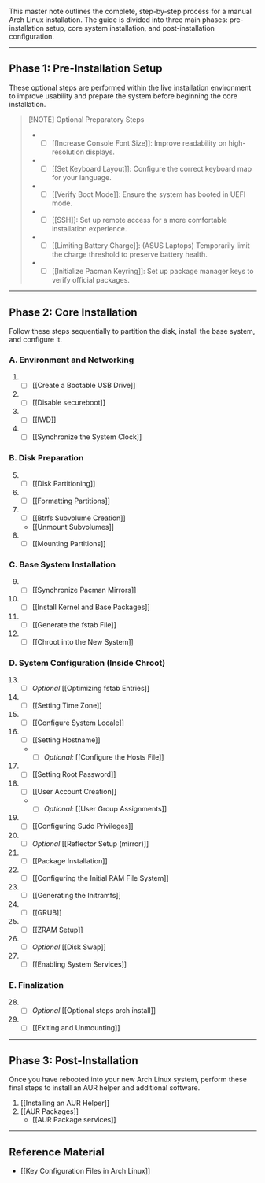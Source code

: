 
This master note outlines the complete, step-by-step process for a manual Arch Linux installation. The guide is divided into three main phases: pre-installation setup, core system installation, and post-installation configuration.

---

## Phase 1: Pre-Installation Setup

These optional steps are performed within the live installation environment to improve usability and prepare the system before beginning the core installation.

> [!NOTE] Optional Preparatory Steps
> - - [ ] [[Increase Console Font Size]]: Improve readability on high-resolution displays.
> - - [ ] [[Set Keyboard Layout]]: Configure the correct keyboard map for your language.
> - - [ ] [[Verify Boot Mode]]: Ensure the system has booted in UEFI mode.
> - - [ ] [[SSH]]: Set up remote access for a more comfortable installation experience.
> - - [ ] [[Limiting Battery Charge]]: (ASUS Laptops) Temporarily limit the charge threshold to preserve battery health.
> - - [ ] [[Initialize Pacman Keyring]]: Set up package manager keys to verify official packages.

---

## Phase 2: Core Installation

Follow these steps sequentially to partition the disk, install the base system, and configure it.

### A. Environment and Networking
1. - [ ] [[Create a Bootable USB Drive]]
2. - [ ] [[Disable secureboot]] 
3. - [ ] [[IWD]]
4. - [ ] [[Synchronize the System Clock]]

### B. Disk Preparation
5. - [ ] [[Disk Partitioning]]
6. - [ ] [[Formatting Partitions]]
7. - [ ] [[Btrfs Subvolume Creation]]
    - [[Unmount Subvolumes]]
8. - [ ] [[Mounting Partitions]]

### C. Base System Installation
9. - [ ] [[Synchronize Pacman Mirrors]]
10. - [ ] [[Install Kernel and Base Packages]]
11. - [ ] [[Generate the fstab File]]
12. - [ ] [[Chroot into the New System]]

### D. System Configuration (Inside Chroot)
13. - [ ] *Optional* [[Optimizing fstab Entries]]
14. - [ ] [[Setting Time Zone]]
15. - [ ] [[Configure System Locale]]
16. - [ ] [[Setting Hostname]]
    - - [ ] *Optional:* [[Configure the Hosts File]]
17. - [ ] [[Setting Root Password]]
18. - [ ] [[User Account Creation]]
    - - [ ] *Optional:* [[User Group Assignments]]
19. - [ ] [[Configuring Sudo Privileges]]
20. - [ ] *Optional* [[Reflector Setup (mirror)]]
21. - [ ] [[Package Installation]]
22. - [ ] [[Configuring the Initial RAM File System]]
23. - [ ] [[Generating the Initramfs]]
24. - [ ] [[GRUB]]
25. - [ ] [[ZRAM Setup]]
26. - [ ] *Optional* [[Disk Swap]]
27. - [ ] [[Enabling System Services]]

### E. Finalization
28. - [ ] *Optional* [[Optional steps arch install]]
29. - [ ] [[Exiting and Unmounting]]

---

## Phase 3: Post-Installation

Once you have rebooted into your new Arch Linux system, perform these final steps to install an AUR helper and additional software.

1. [[Installing an AUR Helper]]
2. [[AUR Packages]]
    - [[AUR Package services]]

---

## Reference Material
- [[Key Configuration Files in Arch Linux]]
